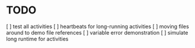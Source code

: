# TODO
[ ] test all activities
[ ] heartbeats for long-running activities
[ ] moving files around to demo file references
[ ] variable error demonstration
[ ] simulate long runtime for activities